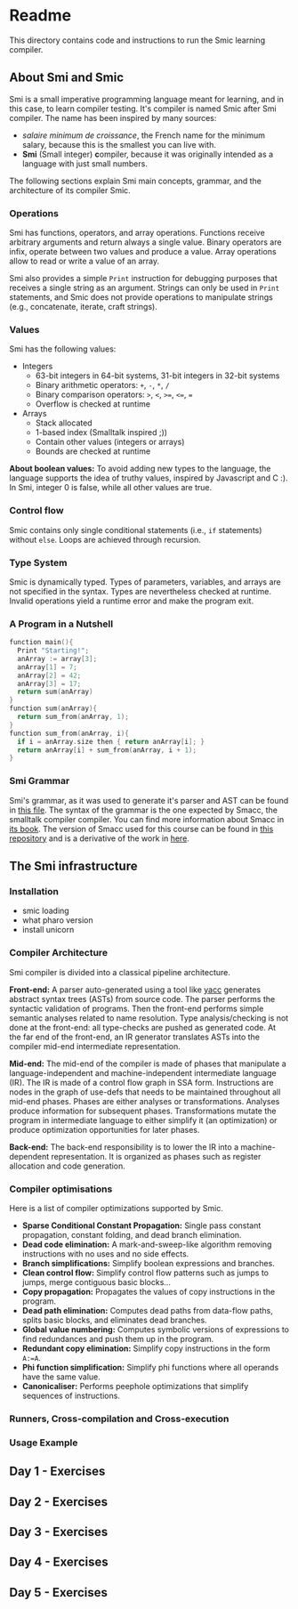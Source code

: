 # Readme

This directory contains code and instructions to run the Smic learning compiler.

## About Smi and Smic

Smi is a small imperative programming language meant for learning, and in this case, to learn compiler testing.
It's compiler is named Smic after Smi compiler.
The name has been inspired by many sources:
 - *salaire minimum de croissance*, the French name for the minimum salary, because this is the smallest you can live with.
 - **Smi** (Small integer) **c**ompiler, because it was originally intended as a language with just small numbers.

The following sections explain Smi main concepts, grammar, and the architecture of its compiler Smic.

### Operations

Smi has functions, operators, and array operations.
Functions receive arbitrary arguments and return always a single value.
Binary operators are infix, operate between two values and produce a value.
Array operations allow to read or write a value of an array.

Smi also provides a simple `Print` instruction for debugging purposes that receives a single string as an argument.
Strings can only be used in `Print` statements, and Smic does not provide operations to manipulate strings (e.g., concatenate, iterate, craft strings).

### Values

Smi has the following values:
 - Integers
   - 63-bit integers in 64-bit systems, 31-bit integers in 32-bit systems
   - Binary arithmetic operators: `+`, `-`, `*`, `/`
   - Binary comparison operators: `>`, `<`, `>=`, `<=`, `=`
   - Overflow is checked at runtime
 - Arrays
   - Stack allocated
   - 1-based index (Smalltalk inspired ;))
   - Contain other values (integers or arrays)
   - Bounds are checked at runtime

**About boolean values:** To avoid adding new types to the language, the language supports the idea of truthy values, inspired by Javascript and C :). In Smi, integer 0 is false, while all other values are true.

### Control flow

Smic contains only single conditional statements (i.e., `if` statements) without `else`.
Loops are achieved through recursion.

### Type System

Smic is dynamically typed. Types of parameters, variables, and arrays are not specified in the syntax.
Types are nevertheless checked at runtime.
Invalid operations yield a runtime error and make the program exit.

### A Program in a Nutshell

```c
function main(){
  Print "Starting!";
  anArray := array[3];
  anArray[1] = 7;
  anArray[2] = 42;
  anArray[3] = 17;
  return sum(anArray)
}
function sum(anArray){
  return sum_from(anArray, 1);
}
function sum_from(anArray, i){
  if i = anArray.size then { return anArray[i]; }
  return anArray[i] + sum_from(anArray, i + 1);
}
```

### Smi Grammar

Smi's grammar, as it was used to generate it's parser and AST can be found in [this file](grammar.txt).
The syntax of the grammar is the one expected by Smacc, the smalltalk compiler compiler.
You can find more information about Smacc in [its book](http://books.pharo.org/booklet-Smacc/pdf/2018-10-21-Smacc-Compiler.pdf).
The version of Smacc used for this course can be found in [this repository](https://github.com/guillep/Smacc) and is a derivative of the work in [here](https://github.com/SmaCCRefactoring/SmaCC).

## The Smi infrastructure

### Installation
- smic loading
- what pharo version
- install unicorn

### Compiler Architecture

Smi compiler is divided into a classical pipeline architecture.

**Front-end:** A parser auto-generated using a tool like [yacc](https://es.wikipedia.org/wiki/Yacc) generates abstract syntax trees (ASTs) from source code. The parser performs the syntactic validation of programs. Then the front-end performs simple semantic analyses related to name resolution. Type analysis/checking is not done at the front-end: all type-checks are pushed as generated code. At the far end of the front-end, an IR generator translates ASTs into the compiler mid-end intermediate representation.

**Mid-end:** The mid-end of the compiler is made of phases that manipulate a language-independent and machine-independent intermediate language (IR).
The IR is made of a control flow graph in SSA form. Instructions are nodes in the graph of use-defs that needs to be maintained throughout all mid-end phases.
Phases are either analyses or transformations. Analyses produce information for subsequent phases. Transformations mutate the program in intermediate language to either simplify it (an optimization) or produce optimization opportunities for later phases.

**Back-end:** The back-end responsibility is to lower the IR into a machine-dependent representation. It is organized as phases such as register allocation and code generation.

### Compiler optimisations

Here is a list of compiler optimizations supported by Smic.

- **Sparse Conditional Constant Propagation:** Single pass constant propagation, constant folding, and dead branch elimination.
- **Dead code elimination:** A mark-and-sweep-like algorithm removing instructions with no uses and no side effects.
- **Branch simplifications:** Simplify boolean expressions and branches.
- **Clean control flow:** Simplify control flow patterns such as jumps to jumps, merge contiguous basic blocks...
- **Copy propagation:** Propagates the values of copy instructions in the program.
- **Dead path elimination:** Computes dead paths from data-flow paths, splits basic blocks, and eliminates dead branches.
- **Global value numbering:** Computes symbolic versions of expressions to find redundances and push them up in the program.
- **Redundant copy elimination:** Simplify copy instructions in the form `A:=A`.
- **Phi function simplification:** Simplify phi functions where all operands have the same value.
- **Canonicaliser:** Performs peephole optimizations that simplify sequences of instructions.

### Runners, Cross-compilation and Cross-execution

### Usage Example

## Day 1 - Exercises
## Day 2 - Exercises
## Day 3 - Exercises
## Day 4 - Exercises
## Day 5 - Exercises
